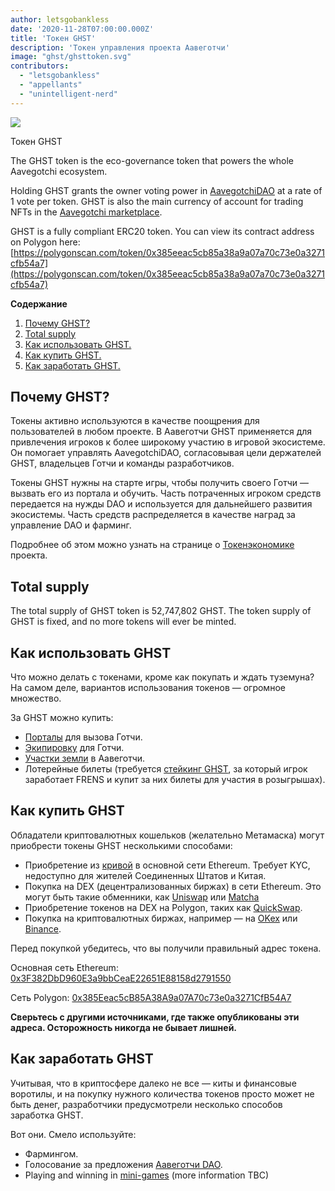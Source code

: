 ```yaml
---
author: letsgobankless
date: '2020-11-28T07:00:00.000Z'
title: 'Токен GHST'
description: 'Токен управления проекта Аавеготчи'
image: "ghst/ghsttoken.svg"
contributors:
  - "letsgobankless"
  - "appellants"
  - "unintelligent-nerd"
---
```


<div class="headerImageContainer">
<img class="headerImage" src="/ghst/ghst.gif">
<p class="headerImageText">Токен GHST</p>
</div>

The GHST token is the eco-governance token that powers the whole Aavegotchi ecosystem.

Holding GHST grants the owner voting power in [AavegotchiDAO](/dao) at a rate of 1 vote per token. GHST is also the main currency of account for trading NFTs in the [Aavegotchi marketplace](/marketplace).

GHST is a fully compliant ERC20 token. You can view its contract address on Polygon here: [https://polygonscan.com/token/0x385eeac5cb85a38a9a07a70c73e0a3271cfb54a7](https://polygonscan.com/token/0x385eeac5cb85a38a9a07a70c73e0a3271cfb54a7)

<div class="contentsBox">

**Содержание**

<ol>
<li><a href=#why-ghst>Почему GHST?</a></li>
<li><a href=#total-supply>Total supply</a></li>
<li><a href=#using-ghst>Как использовать GHST.</a></li>
<li><a href=#buying-ghst>Как купить GHST.</a></li>
<li><a href=#earning-ghst>Как заработать GHST.</a></li>
</ol>

</div>

## Почему GHST?
Токены активно используются в качестве поощрения для пользователей в любом проекте. В Аавеготчи GHST применяется для привлечения игроков к более широкому участию в игровой экосистеме. Он помогает управлять AavegotchiDAO, согласовывая цели держателей GHST, владельцев Готчи и команды разработчиков.

Токены GHST нужны на старте игры, чтобы получить своего Готчи — вызвать его из портала и обучить. Часть потраченных игроком средств передается на нужды DAO и используется для дальнейшего развития экосистемы. Часть средств распределяется в качестве наград за управление DAO и фарминг.

Подробнее об этом можно узнать на странице о  [Токенэкономике](/tokenomics) проекта.

## Total supply

The total supply of GHST token is 52,747,802 GHST. The token supply of GHST is fixed, and no more tokens will ever be minted.

## Как использовать GHST
Что можно делать с токенами, кроме как покупать и ждать туземуна? На самом деле, вариантов использования токенов — огромное множество.

За GHST можно купить:

* [Порталы](/portals) для вызова Готчи.
* [Экипировку](/wearables) для Готчи.
* [Участки земли](/metaverse) в Аавеготчи.
* Лотерейные билеты (требуется [стейкинг GHST](/staking), за который игрок заработает FRENS и купит за них билеты для участия в розыгрышах).

## Как купить GHST
Обладатели криптовалютных кошельков (желательно Метамаска) могут приобрести токены GHST несколькими способами:

* Приобретение из  [кривой](/curve) в основной сети Ethereum. Требует KYC, недоступно для жителей Соединенных Штатов и Китая.
* Покупка на DEX (децентрализованных биржах) в сети Ethereum. Это могут быть такие обменники, как [Uniswap](https://app.uniswap.org/#/swap?inputCurrency=ETH&outputCurrency=0x3f382dbd960e3a9bbceae22651e88158d2791550) или [Matcha](https://matcha.xyz/markets/GHST)
* Приобретение токенов на DEX на Polygon, таких как [QuickSwap](https://quickswap.exchange/#/swap?outputCurrency=0x385eeac5cb85a38a9a07a70c73e0a3271cfb54a7).
* Покупка на криптовалютных биржах, например — на [OKex](https://www.okex.com/spot/trade/ghst-eth#type=1) или [Binance](https://www.binance.com/en/trade/GHST_ETH?layout=pro).

Перед покупкой убедитесь, что вы получили правильный адрес токена.

Основная сеть Ethereum: [0x3F382DbD960E3a9bbCeaE22651E88158d2791550](https://etherscan.io/token/0x3F382DbD960E3a9bbCeaE22651E88158d2791550)

Сеть Polygon: [0x385Eeac5cB85A38A9a07A70c73e0a3271CfB54A7](https://explorer-mainnet.maticvigil.com/address/0x385Eeac5cB85A38A9a07A70c73e0a3271CfB54A7/transactions)

**Сверьтесь с другими источниками, где также опубликованы эти адреса. Осторожность никогда не бывает лишней.**

## Как заработать GHST
Учитывая, что в криптосфере далеко не все — киты и финансовые воротилы, и на покупку нужного количества токенов просто может не быть денег, разработчики предусмотрели несколько способов заработка GHST.

Вот они. Смело используйте:

* Фармингом.
* Голосование за предложения [Аавеготчи DAO](/dao).
* Playing and winning in [mini-games](/minigames) (more information TBC)




